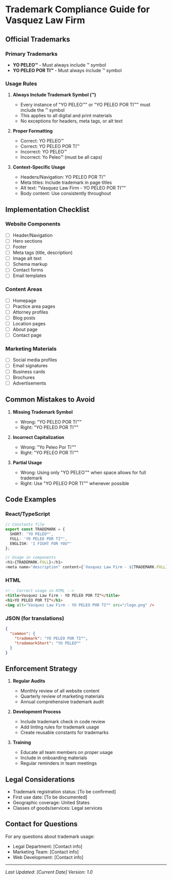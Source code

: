# Trademark Compliance Guide for Vasquez Law Firm

## Official Trademarks

### Primary Trademarks

- **YO PELEO™** - Must always include ™ symbol
- **YO PELEO POR TI™** - Must always include ™ symbol

### Usage Rules

1. **Always Include Trademark Symbol (™)**

   - Every instance of "YO PELEO™" or "YO PELEO POR TI™" must include the ™ symbol
   - This applies to all digital and print materials
   - No exceptions for headers, meta tags, or alt text

2. **Proper Formatting**

   - Correct: YO PELEO™
   - Correct: YO PELEO POR TI™
   - Incorrect: YO PELEO™
   - Incorrect: Yo Peleo™ (must be all caps)

3. **Context-Specific Usage**
   - Headers/Navigation: YO PELEO POR TI™
   - Meta titles: Include trademark in page titles
   - Alt text: "Vasquez Law Firm - YO PELEO POR TI™"
   - Body content: Use consistently throughout

## Implementation Checklist

### Website Components

- [ ] Header/Navigation
- [ ] Hero sections
- [ ] Footer
- [ ] Meta tags (title, description)
- [ ] Image alt text
- [ ] Schema markup
- [ ] Contact forms
- [ ] Email templates

### Content Areas

- [ ] Homepage
- [ ] Practice area pages
- [ ] Attorney profiles
- [ ] Blog posts
- [ ] Location pages
- [ ] About page
- [ ] Contact page

### Marketing Materials

- [ ] Social media profiles
- [ ] Email signatures
- [ ] Business cards
- [ ] Brochures
- [ ] Advertisements

## Common Mistakes to Avoid

1. **Missing Trademark Symbol**

   - Wrong: "YO PELEO POR TI™"
   - Right: "YO PELEO POR TI™"

2. **Incorrect Capitalization**

   - Wrong: "Yo Peleo Por Ti™"
   - Right: "YO PELEO POR TI™"

3. **Partial Usage**
   - Wrong: Using only "YO PELEO™" when space allows for full trademark
   - Right: Use "YO PELEO POR TI™" whenever possible

## Code Examples

### React/TypeScript

```typescript
// Constants file
export const TRADEMARK = {
  SHORT: 'YO PELEO™',
  FULL: 'YO PELEO POR TI™',
  ENGLISH: 'I FIGHT FOR YOU™'
};

// Usage in components
<h1>{TRADEMARK.FULL}</h1>
<meta name="description" content={`Vasquez Law Firm - ${TRADEMARK.FULL}`} />
```

### HTML

```html
<!-- Correct usage in HTML -->
<title>Vasquez Law Firm - YO PELEO POR TI™</title>
<h1>YO PELEO POR TI™</h1>
<img alt="Vasquez Law Firm - YO PELEO POR TI™" src="/logo.png" />
```

### JSON (for translations)

```json
{
  "common": {
    "trademark": "YO PELEO POR TI™",
    "trademarkShort": "YO PELEO™"
  }
}
```

## Enforcement Strategy

1. **Regular Audits**

   - Monthly review of all website content
   - Quarterly review of marketing materials
   - Annual comprehensive trademark audit

2. **Development Process**

   - Include trademark check in code review
   - Add linting rules for trademark usage
   - Create reusable constants for trademarks

3. **Training**
   - Educate all team members on proper usage
   - Include in onboarding materials
   - Regular reminders in team meetings

## Legal Considerations

- Trademark registration status: [To be confirmed]
- First use date: [To be documented]
- Geographic coverage: United States
- Classes of goods/services: Legal services

## Contact for Questions

For any questions about trademark usage:

- Legal Department: [Contact info]
- Marketing Team: [Contact info]
- Web Development: [Contact info]

---

_Last Updated: [Current Date]_
_Version: 1.0_
